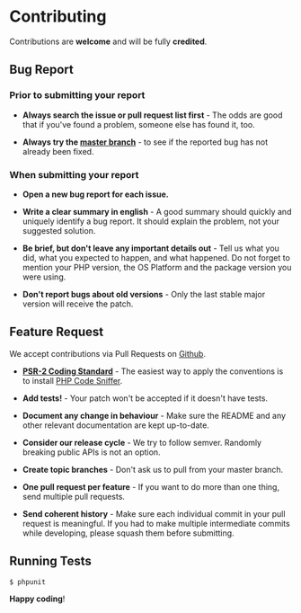 # Contributing

Contributions are **welcome** and will be fully **credited**.

## Bug Report

### Prior to submitting your report

- **Always search the issue or pull request list first** - The odds are good that if you've found a problem, someone else has found it, too. 

- **Always try the [master branch](https://github.com/thephpleague/url)** - to see if the reported bug has not already been fixed.

### When submitting your report

- **Open a new bug report for each issue.**

- **Write a clear summary in english** - A good summary should quickly and uniquely identify a bug report. It should explain the problem, not your suggested solution.

- **Be brief, but don't leave any important details out** - Tell us what you did, what you expected to happen, and what happened. Do not forget to mention your PHP version, the OS Platform and the package version you were using.

- **Don't report bugs about old versions** - Only the last stable major version will receive the patch.

## Feature Request

We accept contributions via Pull Requests on [Github](https://github.com/thephpleague/url).

- **[PSR-2 Coding Standard](http://www.php-fig.org/psr/psr-2/)** - The easiest way to apply the conventions is to install [PHP Code Sniffer](https://packagist.org/packages/squizlabs/php_codesniffer).

- **Add tests!** - Your patch won't be accepted if it doesn't have tests.

- **Document any change in behaviour** - Make sure the README and any other relevant documentation are kept up-to-date.

- **Consider our release cycle** - We try to follow semver. Randomly breaking public APIs is not an option.

- **Create topic branches** - Don't ask us to pull from your master branch.

- **One pull request per feature** - If you want to do more than one thing, send multiple pull requests.

- **Send coherent history** - Make sure each individual commit in your pull request is meaningful. If you had to make multiple intermediate commits while developing, please squash them before submitting.


## Running Tests

``` bash
$ phpunit
```


**Happy coding**!
